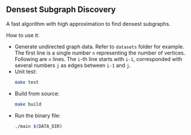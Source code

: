 ## Densest Subgraph Discovery
A fast algorithm with high approximation to find densest subgraphs.

How to use it:
- Generate undirected graph data. Refer to ``datasets`` folder for example. The first line is a single number `n` representing the number of vertices. Following are `n` lines. The `i`-th line starts with `i-1`, corresponded with several numbers `j` as edges between `i-1` and `j`.
- Unit test:
  ```sh
  make test
  ```
- Build from source:
  ```sh
  make build
  ```
- Run the binary file:
  ```sh
  ./main $(DATA_DIR)
  ```